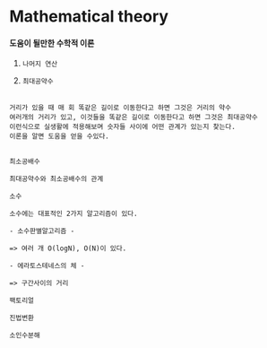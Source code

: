 # Mathematical theory

#### 도움이 될만한 수학적 이론


1. ``나머지 연산``

2. ``최대공약수``

<pre>
  <code>
거리가 있을 때 매 회 똑같은 길이로 이동한다고 하면 그것은 거리의 약수
여러개의 거리가 있고, 이것들을 똑같은 길이로 이동한다고 하면 그것은 최대공약수
이런식으로 실생활에 적용해보며 숫자들 사이에 어떤 관계가 있는지 찾는다.
이론을 알면 도움을 얻을 수있다.
  </code>
</pre>

`최소공배수`

`최대공약수와 최소공배수의 관계`

`소수`

```
소수에는 대표적인 2가지 알고리즘이 있다.
  
- 소수판별알고리즘 -

=> 여러 개 O(logN), O(N)이 있다.

- 에라토스테네스의 체 -

=> 구간사이의 거리
```

`팩토리얼`

`진법변환`

`소인수분해`



